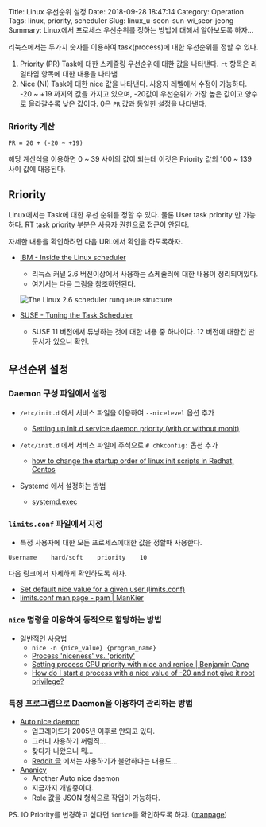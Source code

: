 Title: Linux 우선순위 설정
Date: 2018-09-28 18:47:14
Category: Operation
Tags: linux, priority, scheduler
Slug: linux_u-seon-sun-wi_seor-jeong
Summary: Linux에서 프로세스 우선순위를 정하는 방법에 대해서 알아보도록 하자... 

리눅스에서는 두가지 숫자를 이용하여 task(process)에 대한 우선순위를 정할 수 있다.

1. Priority (PR)
Task에 대한 스케쥴링 우선순위에 대한 값을 나타낸다. `rt` 항목은 리얼타임 항목에 대한 내용을 나타냄
2. Nice (NI)
Task에 대한 nice 값을 나타낸다. 사용자 레벨에서 수정이 가능하다. -20 ~ +19 까지의 값을 가지고 있으며, -20값이 우선순위가 가장 높은 값이고 양수로 올라갈수록 낮은 값이다. 0은 `PR` 값과 동일한 설정을 나타낸다.

### Rriority 계산

```
PR = 20 + (-20 ~ +19)
```

해당 계산식을 이용하면 0 ~ 39 사이의 값이 되는데 이것은 Priority 값의 100 ~ 139 사이 값에 대응된다.

## Rriority

Linux에서는 Task에 대한 우선 순위를 정할 수 있다. 물론 User task priority 만 가능하다. RT task priority 부분은 사용자 권한으로 접근이 안된다.

자세한 내용을 확인하려면 다음 URL에서 확인을 하도록하자.

- [IBM - Inside the Linux scheduler](https://www.ibm.com/developerworks/linux/library/l-scheduler/)
    - 리눅스 커널 2.6 버전이상에서 사용하는 스케쥴러에 대한 내용이 정리되어있다.
    - 여기서는 다음 그림을 참조하면된다.

    ![The Linux 2.6 scheduler runqueue structure
](https://www.ibm.com/developerworks/linux/library/l-scheduler/figure1.gif)

- [SUSE - Tuning the Task Scheduler](https://www.suse.com/documentation/sles11/book_sle_tuning/data/cha_tuning_taskscheduler.html)
    - SUSE 11 버전에서 튜닝하는 것에 대한 내용 중 하나이다. 12 버전에 대한건 딴문서가 있으니 확인.

## 우선순위 설정

### Daemon 구성 파일에서 설정

- `/etc/init.d` 에서 서비스 파일을 이용하여 `--nicelevel` 옵션 추가
    - [Setting up init.d service daemon priority (with or without monit)](https://unix.stackexchange.com/a/123926)

- `/etc/init.d` 에서 서비스 파일에 주석으로 `# chkconfig:` 옵션 추가
    - [how to change the startup order of linux init scripts in Redhat, Centos](https://serverfault.com/questions/754676/how-to-change-the-startup-order-of-linux-init-scripts-in-redhat-centos)

- Systemd 에서 설정하는 방법
    - [systemd.exec](https://www.freedesktop.org/software/systemd/man/systemd.exec.html#Scheduling)

### `limits.conf` 파일에서 지정

- 특정 사용자에 대한 모든 프로세스에대한 값을 정할때 사용한다.

```
Username    hard/soft    priority    10
```

다음 링크에서 자세하게 확인하도록 하자.

- [Set default nice value for a given user (limits.conf)](https://unix.stackexchange.com/questions/8983/set-default-nice-value-for-a-given-user-limits-conf)
- [limits.conf man page - pam | ManKier](https://www.mankier.com/5/limits.conf)

### `nice` 명령을 이용하여 동적으로 할당하는 방법

- 일반적인 사용법
    - `nice -n {nice_value} {program_name}`
    - [Process 'niceness' vs. 'priority'](https://askubuntu.com/questions/656771/process-niceness-vs-priority)
    - [Setting process CPU priority with nice and renice | Benjamin Cane](http://bencane.com/2013/09/09/setting-process-cpu-priority-with-nice-and-renice/)
    - [How do I start a process with a nice value of -20 and not give it root privilege?](https://unix.stackexchange.com/questions/72934/how-do-i-start-a-process-with-a-nice-value-of-20-and-not-give-it-root-privilege)

### 특정 프로그램으로 Daemon을 이용하여 관리하는 방법

- [Auto nice daemon](http://and.sourceforge.net/)
    - 업그레이드가 2005년 이후로 안되고 있다.
    - 그러니 사용하기 꺼림직...
    - 찾다가 나왔으니 뭐...
    - [Reddit 글](https://www.reddit.com/r/linuxquestions/comments/4ctr5c/is_the_autonice_daemon_and_safe_to_use/) 에서는 사용하기가 불안하다는 내용도...
- [Ananicy](https://github.com/Nefelim4ag/Ananicy)
    - Another Auto nice daemon
    - 지금까지 개발중이다.
    - Role 값을 JSON 형식으로 작업이 가능하다.

PS. IO Priority를 변경하고 싶다면 `ionice`를 확인하도록 하자. ([manpage](https://linux.die.net/man/1/ionice))
